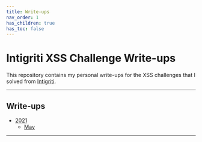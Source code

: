 ```yaml
---
title: Write-ups
nav_order: 1
has_children: true
has_toc: false
---
```


# Intigriti XSS Challenge Write-ups

This repository contains my personal write-ups for the XSS challenges that I solved from [Intigriti](https://www.intigriti.com/).

----

## Write-ups

* [2021](2021/index.md)
    * [May](2021/May/writeup.md)

----